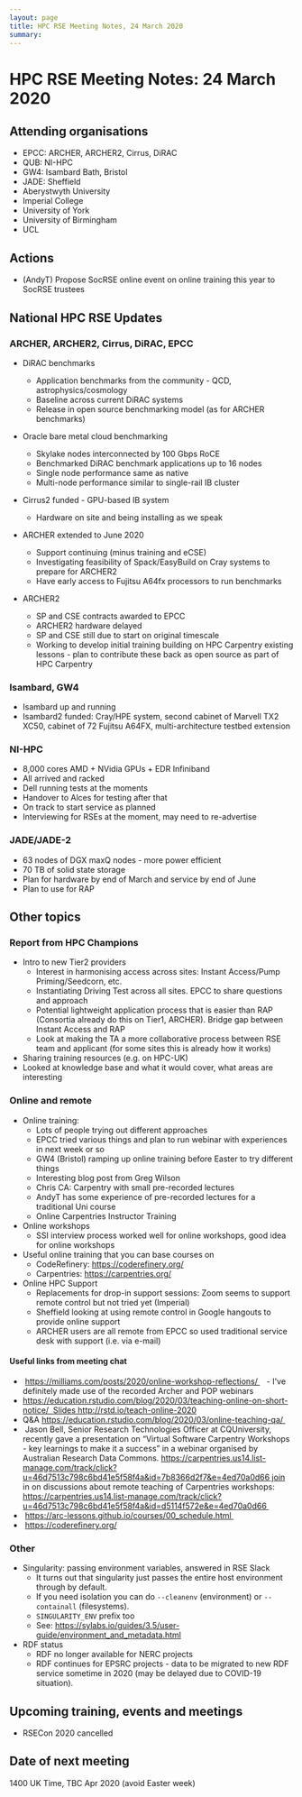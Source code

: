 ```yaml
---
layout: page
title: HPC RSE Meeting Notes, 24 March 2020
summary:
---
```


# HPC RSE Meeting Notes: 24 March 2020

## Attending organisations

   - EPCC: ARCHER, ARCHER2, Cirrus, DiRAC
   - QUB: NI-HPC
   - GW4: Isambard Bath, Bristol
   - JADE: Sheffield
   - Aberystwyth University
   - Imperial College
   - University of York
   - University of Birmingham
   - UCL 

## Actions

   - (AndyT) Propose SocRSE online event on online training this year to SocRSE trustees

## National HPC RSE Updates

### ARCHER, ARCHER2, Cirrus, DiRAC, EPCC

   - DiRAC benchmarks
     + Application benchmarks from the community - QCD, astrophysics/cosmology
     + Baseline across current DiRAC systems
     + Release in open source benchmarking model (as for ARCHER benchmarks)
   - Oracle bare metal cloud benchmarking
     + Skylake nodes interconnected by 100 Gbps RoCE
     + Benchmarked DiRAC benchmark applications up to 16 nodes
     + Single node performance same as native
     + Multi-node performance similar to single-rail IB cluster
  
  - Cirrus2 funded - GPU-based IB system
    - Hardware on site and being installing as we speak

  - ARCHER extended to June 2020
    + Support continuing (minus training and eCSE)
    + Investigating feasibility of Spack/EasyBuild on Cray systems to prepare for ARCHER2
    + Have early access to Fujitsu A64fx processors to run benchmarks

  - ARCHER2
    + SP and CSE contracts awarded to EPCC
    + ARCHER2 hardware delayed
    + SP and CSE still due to start on original timescale
    + Working to develop initial training building on HPC Carpentry existing lessons - plan to 
      contribute these back as open source as part of HPC Carpentry

### Isambard, GW4 

  - Isambard up and running
  - Isambard2 funded: Cray/HPE system, second cabinet of Marvell TX2 XC50, cabinet of 72 Fujitsu A64FX, multi-architecture testbed extension

### NI-HPC

  - 8,000 cores AMD + NVidia GPUs + EDR Infiniband
  - All arrived and racked
  - Dell running tests at the moments
  - Handover to Alces for testing after that
  - On track to start service as planned
  - Interviewing for RSEs at the moment, may need to re-advertise

### JADE/JADE-2

  - 63 nodes of DGX maxQ nodes - more power efficient 
  - 70 TB of solid state storage
  - Plan for hardware by end of March and service by end of June
  - Plan to use for RAP

## Other topics

### Report from HPC Champions

  - Intro to new Tier2 providers 
    - Interest in harmonising access across sites: Instant Access/Pump Priming/Seedcorn, etc.
    - Instantiating Driving Test across all sites. EPCC to share questions and approach
    - Potential lightweight application process that is easier than RAP (Consortia already do this on Tier1, ARCHER). Bridge gap between Instant Access and RAP
    - Look at making the TA a more collaborative process between RSE team and applicant (for some sites this is already how it works)
  - Sharing training resources (e.g. on HPC-UK)
  - Looked at knowledge base and what it would cover, what areas are interesting

### Online and remote

 - Online training:
   - Lots of people trying out different approaches
   - EPCC tried various things and plan to run webinar with experiences in next week or so
   - GW4 (Bristol) ramping up online training before Easter to try different things
   - Interesting blog post from Greg Wilson
   - Chris CA: Carpentry with small pre-recorded lectures
   - AndyT has some experience of pre-recorded lectures for a traditional Uni course 
   - Online Carpentries Instructor Training 
 - Online workshops
   - SSI interview process worked well for online workshops, good idea for online workshops
 - Useful online training that you can base courses on
   - CodeRefinery: https://coderefinery.org/
   - Carpentries: https://carpentries.org/
 - Online HPC Support
   - Replacements for drop-in support sessions: Zoom seems to support remote control but not tried yet (Imperial)
   - Sheffield looking at using remote control in Google hangouts to provide online support
   - ARCHER users are all remote from EPCC so used traditional service desk with support (i.e. via e-mail)

#### Useful links from meeting chat

   -  https://milliams.com/posts/2020/online-workshop-reflections/ 
    - I've definitely made use of the recorded Archer and POP webinars 
   - https://education.rstudio.com/blog/2020/03/teaching-online-on-short-notice/  Slides http://rstd.io/teach-online-2020
   - Q&A https://education.rstudio.com/blog/2020/03/online-teaching-qa/ 
   -  Jason Bell, Senior Research Technologies Officer at CQUniversity, recently gave a presentation on “Virtual Software Carpentry Workshops - key learnings to make it a success” in a webinar organised by Australian Research Data Commons. https://carpentries.us14.list-manage.com/track/click?u=46d7513c798c6bd41e5f58f4a&id=7b8366d2f7&e=4ed70a0d66 join in on discussions about remote teaching of Carpentries workshops: https://carpentries.us14.list-manage.com/track/click?u=46d7513c798c6bd41e5f58f4a&id=d5114f572e&e=4ed70a0d66 
   -  https://arc-lessons.github.io/courses/00_schedule.html 
   -  https://coderefinery.org/

### Other

 - Singularity: passing environment variables, answered in RSE Slack
   - It turns out that singularity just passes the entire host environment through by default.
   - If you need isolation you can do `--cleanenv` (environment) or `--containall` (filesystems).
   - `SINGULARITY_ENV` prefix too
   - See: https://sylabs.io/guides/3.5/user-guide/environment_and_metadata.html
 - RDF status
   - RDF no longer available for NERC projects
   - RDF continues for EPSRC projects - data to be migrated to new RDF service sometime in 2020 (may be delayed due to COVID-19 situation).

## Upcoming training, events and meetings

  - RSECon 2020 cancelled

## Date of next meeting

1400 UK Time, TBC Apr 2020 (avoid Easter week)
